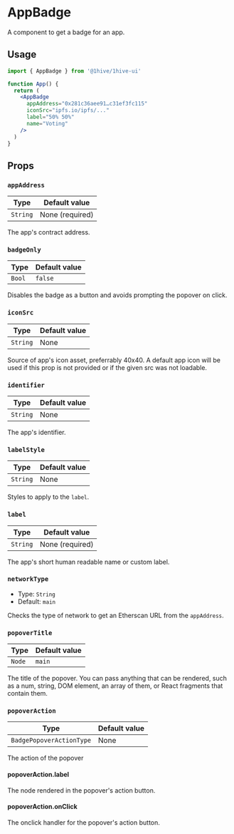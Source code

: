 # AppBadge

A component to get a badge for an app.

## Usage

```jsx
import { AppBadge } from '@1hive/1hive-ui'

function App() {
  return (
    <AppBadge
      appAddress="0x281c36aee91…c31ef3fc115"
      iconSrc="ipfs.io/ipfs/..."
      label="50% 50%"
      name="Voting"
    />
  )
}
```

## Props

### `appAddress`

| Type     | Default value   |
| -------- | --------------- |
| `String` | None (required) |

The app's contract address.

### `badgeOnly`

| Type   | Default value |
| ------ | ------------- |
| `Bool` | `false`       |

Disables the badge as a button and avoids prompting the popover on click.

### `iconSrc`

| Type     | Default value   |
| -------- | --------------- |
| `String` | None            |

Source of app's icon asset, preferrably 40x40. A default app icon will be used if this prop is not provided or if the given src was not loadable.

###  `identifier`

| Type     | Default value   |
| -------- | --------------- |
| `String` | None            |

The app's identifier.

### `labelStyle`

| Type     | Default value |
| -------- | ------------- |
| `String` | None          |

Styles to apply to the `label`.

###  `label`

| Type     | Default value   |
| -------- | --------------- |
| `String` | None (required) |

The app's short human readable name or custom label.

### `networkType`

- Type: `String`
- Default: `main`

Checks the type of network to get an Etherscan URL from the `appAddress`.

### `popoverTitle`

| Type   | Default value |
| ------ | ------------- |
| `Node` | `main`        |

The title of the popover. You can pass anything that can be rendered, such as a num, string, DOM element, an array of them, or React fragments that contain them.

### `popoverAction`

| Type                     | Default value |
| ------------------------ | ------------- |
| `BadgePopoverActionType` | None          |

The action of the popover

#### popoverAction.label

The node rendered in the popover's action button.

#### popoverAction.onClick

The onclick handler for the popover's action button.
